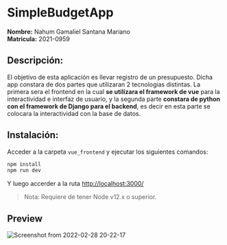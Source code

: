 # SimpleBudgetApp

**Nombre:** Nahum Gamaliel Santana Mariano<br>
**Matricula:** 2021-0959

## Descripción:
El objetivo de esta aplicación es llevar registro de un presupuesto. Dicha app constara de dos partes que utilizaran 2 tecnologias distintas. La primera sera el frontend en la cual **se utilizara el framework de vue** para la interactividad e interfaz de usuario, y la segunda parte **constara de python con el framework de Django para el backend**, es decir en esta parte se colocara la interactividad con la base de datos.


## Instalación:

Acceder a la carpeta `vue_frontend` y ejecutar los siguientes comandos:
```bash
npm install
npm run dev
```

Y luego accerder a la ruta [http://localhost:3000/](http://localhost:3000/)

> Nota: Requiere de tener Node v12.x o superior.

## Preview

![Screenshot from 2022-02-28 20-22-17](https://user-images.githubusercontent.com/37852973/156081248-d4d0e1a1-df24-4d0b-a30e-9ca0beb6b06e.png)
